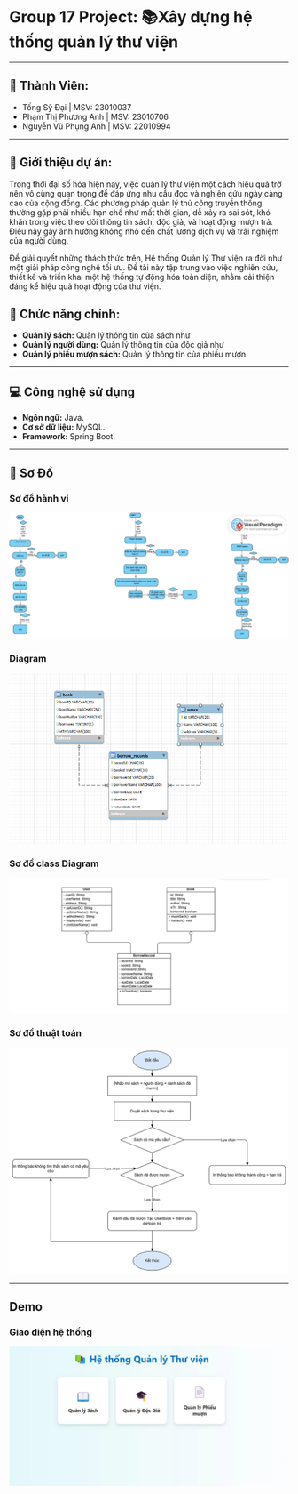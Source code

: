 # Group 17 Project: 📚Xây dựng hệ thống quản lý thư viện
---------------
## 👥 Thành Viên:
* Tống Sỹ Đại | MSV: 	23010037
* Phạm Thị Phương Anh | MSV: 23010706
* Nguyễn Vũ Phụng Anh | MSV: 22010994
---------------
## 📌 Giới thiệu dự án:
Trong thời đại số hóa hiện nay, việc quản lý thư viện một cách hiệu quả trở nên vô cùng quan trọng để đáp ứng nhu cầu đọc và nghiên cứu ngày càng cao của cộng đồng. Các phương pháp quản lý thủ công truyền thống thường gặp phải nhiều hạn chế như mất thời gian, dễ xảy ra sai sót, khó khăn trong việc theo dõi thông tin sách, độc giả, và hoạt động mượn trả. Điều này gây ảnh hưởng không nhỏ đến chất lượng dịch vụ và trải nghiệm của người dùng.

Để giải quyết những thách thức trên, Hệ thống Quản lý Thư viện ra đời như một giải pháp công nghệ tối ưu. Đề tài này tập trung vào việc nghiên cứu, thiết kế và triển khai một hệ thống tự động hóa toàn diện, nhằm cải thiện đáng kể hiệu quả hoạt động của thư viện.
## 📖 Chức năng chính:
* **Quản lý sách:** Quản lý thông tin của sách như
* **Quản lý người dùng:** Quản lý thông tin của độc giả như
* **Quản lý phiếu mượn sách:** Quản lý thông tin của phiếu mượn

---------------
## 💻 Công nghệ sử dụng
* **Ngôn ngữ:** Java.
* **Cơ sở dữ liệu:** MySQL.
* **Framework:** Spring Boot.
---------------
## 🧩 Sơ Đồ
### Sơ đồ hành vi
<img src="img/sodo1.jpg">

### Diagram
<img src="img/sơ đồ diagram .png">

### Sơ đồ class Diagram
<img src="img/class_diagram.png">

### Sơ đồ thuật toán
<img src="img/luudomuonsach1.jpg">

---------------

## Demo
### Giao diện hệ thống
<img src="img/daodien.jpg">

 

